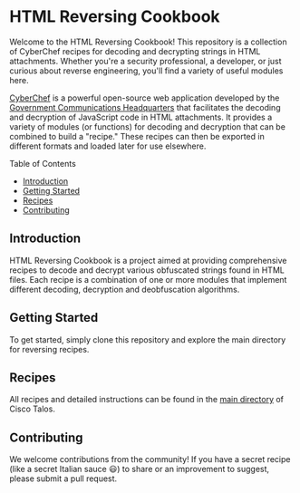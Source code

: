 # HTML Reversing Cookbook

Welcome to the HTML Reversing Cookbook! This repository is a collection of CyberChef recipes for decoding and decrypting strings in HTML attachments. Whether you're a security professional, a developer, or just curious about reverse engineering, you'll find a variety of useful modules here.

[CyberChef](https://gchq.github.io/CyberChef/) is a powerful open-source web application developed by the [Government Communications Headquarters](https://www.gchq.gov.uk/) that facilitates the decoding and decryption of JavaScript code in HTML attachments. It provides a variety of modules (or functions) for decoding and decryption that can be combined to build a "recipe." These recipes can then be exported in different formats and loaded later for use elsewhere.

Table of Contents
- [Introduction](#introduction)
- [Getting Started](#getstarted)
- [Recipes](#recipes)
- [Contributing](#contributing)


## Introduction <a name="introduction"></a>
HTML Reversing Cookbook is a project aimed at providing comprehensive recipes to decode and decrypt various obfuscated strings found in HTML files. Each recipe is a combination of one or more modules that implement different decoding, decryption and deobfuscation algorithms.

## Getting Started <a name="getstarted"></a>
To get started, simply clone this repository and explore the main directory for reversing recipes.

## Recipes <a name="recipes"></a>
All recipes and detailed instructions can be found in the [main directory]() of Cisco Talos.

## Contributing <a name="contributing"></a>
We welcome contributions from the community! If you have a secret recipe (like a secret Italian sauce :smiley:) to share or an improvement to suggest, please submit a pull request. 
